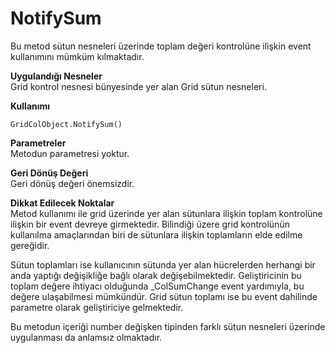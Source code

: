 # NotifySum

Bu metod sütun nesneleri üzerinde toplam değeri kontrolüne ilişkin event kullanımını mümküm kılmaktadır.

**Uygulandığı Nesneler** \
Grid kontrol nesnesi bünyesinde yer alan Grid sütun nesneleri.&#x20;

**Kullanımı**&#x20;

`GridColObject.NotifySum()`

**Parametreler** \
Metodun parametresi yoktur.

**Geri Dönüş Değeri** \
Geri dönüş değeri önemsizdir.

**Dikkat Edilecek Noktalar** \
Metod kullanımı ile grid üzerinde yer alan sütunlara ilişkin toplam kontrolüne ilişkin bir event devreye girmektedir. Bilindiği üzere grid kontrolünün kullanılma amaçlarından biri de sütunlara ilişkin toplamların elde edilme gereğidir.

Sütun toplamları ise kullanıcının sütunda yer alan hücrelerden herhangi bir anda yaptığı değişikliğe bağlı olarak değişebilmektedir. Geliştiricinin bu toplam değere ihtiyacı olduğunda \_ColSumChange event yardımıyla, bu değere ulaşabilmesi mümkündür. Grid sütun toplamı ise bu event dahilinde parametre olarak geliştiriciye gelmektedir.

Bu metodun içeriği number değişken tipinden farklı sütun nesneleri üzerinde uygulanması da anlamsız olmaktadır.
